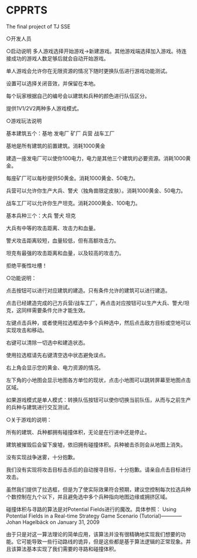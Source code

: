 # CPPRTS
The final project of TJ SSE

○开发人员



○启动说明
多人游戏选择开始游戏→新建游戏。其他游戏端选择加入游戏。待连接成功的游戏人数足够后就会自动开始游戏。

单人游戏会允许你在无限资源的情况下随时更换队伍进行游戏功能测试。

设置可以选择关闭音效，并保留在本地。

每个玩家根据自己的编号会以建筑和兵种的颜色进行队伍区分。

提供1V1/2V2两种多人游戏模式。


○游戏玩法说明

基本建筑五个：基地 发电厂 矿厂 兵营 战车工厂

基地是所有建筑的前置建筑。消耗1000黄金

建造一座发电厂可以使你100电力，电力是其他三个建筑的必要资源。消耗1000黄金。

每座矿厂可以每秒提供50黄金。消耗1000黄金、50电力。

兵营可以允许你生产大兵、警犬（独角兽限定皮肤）。消耗1000黄金、50电力。

战车工厂可以允许你生产坦克。消耗2000黄金、100电力。

基本兵种三个：大兵 警犬 坦克

大兵有中等的攻击距离、攻击力和血量。

警犬攻击距离较短，血量较低，但有高额攻击力。

坦克有最强的攻击距离和血量，以及较高的攻击力。

拒绝平衡性吐槽！

○功能说明：

点击按钮可以进行对应建筑的建造。只有条件允许的建筑可以进行建造。

点击已经建造完成的己方兵营/战车工厂，再点击对应按钮可以生产大兵、警犬/坦克，这同样需要条件允许才能生效。

左键点击兵种，或者使用拉选框选中多个兵种选中，然后点击敌方目标或空地可以实现攻击和移动。

右键可以清除一切选中和建造状态。

使用拉选框请先右键清空选中状态避免误点。

右上角会显示您的黄金、电力资源的情况。

左下角的小地图会显示地图各方单位的现状，点击小地图可以跳转屏幕至地图点击区域。

如果游戏模式是单人模式：转换队伍按钮可以使你切换当前队伍，从而与之前生产的兵种与建筑进行交互测试。

○关于游戏的说明：

所有的建筑、兵种都拥有碰撞体积，无论是在行进中还是停止。

建筑被摧毁后会留下废墟，依旧拥有碰撞体积。兵种被击杀则会从地图上消失。

没有实现战争迷雾，十分抱歉。

我们没有实现将攻击目标击杀后的自动搜寻目标，十分抱歉。请亲自点击目标进行攻击。

虽然我们提供了拉选框，但是为了使实际效果符合预期，建议您控制每次拉选兵种个数控制在九个以下，并且避免选中多个兵种指向地图边缘或拥挤区域。

碰撞体积与寻路的算法是对Potential Fields进行的魔改。具体参照：
Using Potential Fields in a Real-time Strategy Game Scenario (Tutorial)————Johan Hagelbäck on January 31, 2009

由于只是对这一算法理论的简单应用，该算法并没有很精确地实现我们想要的功能。它可能导致一些行动路线的诡异，但是这些都是基于算法逻辑的正常现象。并且该算法基本实现了我们需要的寻路和碰撞体积。

